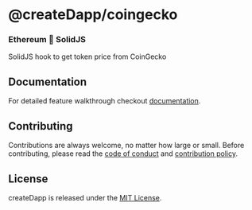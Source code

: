 # @createDapp/coingecko

### Ethereum 🤝 SolidJS

SolidJS hook to get token price from CoinGecko

## Documentation

For detailed feature walkthrough checkout [documentation](https://createdapp.readthedocs.io/en/latest/coingecko.html).

## Contributing

Contributions are always welcome, no matter how large or small. Before contributing, please read the [code of conduct](https://github.com/kihonq/createDapp/blob/master/CODE_OF_CONDUCT.md) and [contribution policy](https://github.com/kihonq/createDapp/blob/master/CONTRIBUTION.md).

## License

createDapp is released under the [MIT License](https://opensource.org/licenses/MIT).
